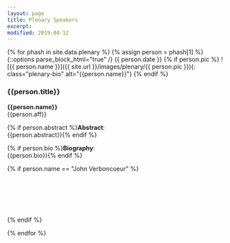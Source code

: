 ```yaml
---
layout: page
title: Plenary Speakers
excerpt: 
modified: 2019-04-12
---
```


{% for phash in site.data.plenary %}
{% assign person = phash[1] %}
{::options parse_block_html="true" /}
{{ person.date }}
{% if person.pic %}
![{{ person.name }}]({{ site.url }}/images/plenary/{{ person.pic }}){: class="plenary-bio" alt="{{person.name}}"}
{% endif %} 
### {{person.title}}

__{{person.name}}__<br>
{{person.aff}}

{% if person.abstract %}__Abstract__:<br>
{{person.abstract}}{% endif %}

{% if person.bio %}__Biography__:<br>
{{person.bio}}{% endif %}

{% if person.name == "John Verboncoeur" %}
<br><br><br><br><br><br><br>
{% endif %}

{% endfor %}
